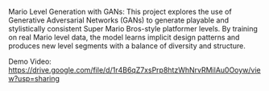 Mario Level Generation with GANs:
This project explores the use of Generative Adversarial Networks (GANs) to generate playable and stylistically consistent Super Mario Bros-style platformer levels. By training on real Mario level data, the model learns implicit design patterns and produces new level segments with a balance of diversity and structure.

Demo Video: https://drive.google.com/file/d/1r4B6qZ7xsPrp8htzWhNrvRMilAu0Ooyw/view?usp=sharing
